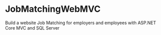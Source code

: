 # JobMatchingWebMVC
Build a website Job Matching for employers and employees with ASP.NET Core MVC and SQL Server
